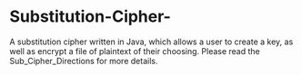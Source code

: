 # Substitution-Cipher-
A substitution cipher written in Java, which allows a user to create a key, as well as encrypt a file of plaintext of their choosing. Please read the Sub_Cipher_Directions for more details.
